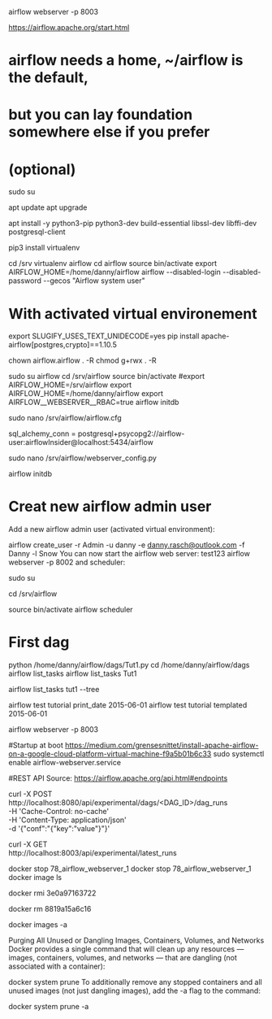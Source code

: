 airflow webserver -p 8003


https://airflow.apache.org/start.html
# airflow needs a home, ~/airflow is the default,
# but you can lay foundation somewhere else if you prefer
# (optional)


sudo su

apt update
apt upgrade

apt install -y python3-pip python3-dev build-essential libssl-dev libffi-dev postgresql-client

pip3 install virtualenv

cd /srv
virtualenv airflow
cd airflow
source bin/activate
export AIRFLOW_HOME=/home/danny/airflow 
airflow --disabled-login --disabled-password --gecos "Airflow system user"

# With activated virtual environement
export SLUGIFY_USES_TEXT_UNIDECODE=yes
pip install apache-airflow[postgres,crypto]==1.10.5


chown airflow.airflow . -R
chmod g+rwx . -R



sudo su airflow
cd /srv/airflow
source bin/activate
#export AIRFLOW_HOME=/srv/airflow
export AIRFLOW_HOME=/home/danny/airflow
export AIRFLOW__WEBSERVER__RBAC=true
airflow initdb

sudo nano /srv/airflow/airflow.cfg

sql_alchemy_conn = postgresql+psycopg2://airflow-user:airflowInsider@localhost:5434/airflow

sudo nano /srv/airflow/webserver_config.py

airflow initdb

# Creat new airflow admin user

Add a new airflow admin user (activated virtual environment):

airflow create_user -r Admin -u danny -e danny.rasch@outlook.com -f Danny -l Snow
You can now start the airflow web server:
test123
airflow webserver -p 8002
and scheduler:

sudo su


cd /srv/airflow

source bin/activate
airflow scheduler


# First dag

python /home/danny/airflow/dags/Tut1.py
cd /home/danny/airflow/dags
airflow list_tasks
airflow list_tasks Tut1

airflow list_tasks tut1 --tree

airflow test tutorial print_date 2015-06-01
airflow test tutorial templated 2015-06-01

airflow webserver -p 8003

#Startup at boot
https://medium.com/grensesnittet/install-apache-airflow-on-a-google-cloud-platform-virtual-machine-f9a5b01b6c33
sudo systemctl enable airflow-webserver.service


#REST API
Source: https://airflow.apache.org/api.html#endpoints

curl -X POST \
  http://localhost:8080/api/experimental/dags/<DAG_ID>/dag_runs \
  -H 'Cache-Control: no-cache' \
  -H 'Content-Type: application/json' \
  -d '{"conf":"{\"key\":\"value\"}"}'

curl -X GET \
  http://localhost:8003/api/experimental/latest_runs 


docker stop 78_airflow_webserver_1
docker stop 78_airflow_webserver_1
docker image ls

docker rmi 3e0a97163722

docker rm 8819a15a6c16

docker images -a

Purging All Unused or Dangling Images, Containers, Volumes, and Networks
Docker provides a single command that will clean up any resources — images, containers, volumes, and networks — that are dangling (not associated with a container):

docker system prune
To additionally remove any stopped containers and all unused images (not just dangling images), add the -a flag to the command:

docker system prune -a






